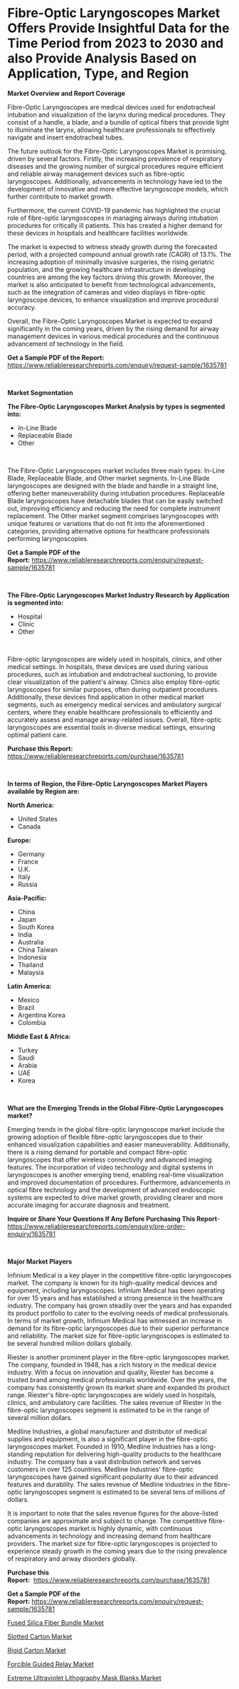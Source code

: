 <p><h1>Fibre-Optic Laryngoscopes Market Offers Provide Insightful Data for the Time Period from 2023 to 2030 and also Provide Analysis Based on Application, Type, and Region</h1></p><p><strong>Market Overview and Report Coverage</strong></p>
<p><p>Fibre-Optic Laryngoscopes are medical devices used for endotracheal intubation and visualization of the larynx during medical procedures. They consist of a handle, a blade, and a bundle of optical fibers that provide light to illuminate the larynx, allowing healthcare professionals to effectively navigate and insert endotracheal tubes.</p><p>The future outlook for the Fibre-Optic Laryngoscopes Market is promising, driven by several factors. Firstly, the increasing prevalence of respiratory diseases and the growing number of surgical procedures require efficient and reliable airway management devices such as fibre-optic laryngoscopes. Additionally, advancements in technology have led to the development of innovative and more effective laryngoscope models, which further contribute to market growth.</p><p>Furthermore, the current COVID-19 pandemic has highlighted the crucial role of fibre-optic laryngoscopes in managing airways during intubation procedures for critically ill patients. This has created a higher demand for these devices in hospitals and healthcare facilities worldwide.</p><p>The market is expected to witness steady growth during the forecasted period, with a projected compound annual growth rate (CAGR) of 13.1%. The increasing adoption of minimally invasive surgeries, the rising geriatric population, and the growing healthcare infrastructure in developing countries are among the key factors driving this growth. Moreover, the market is also anticipated to benefit from technological advancements, such as the integration of cameras and video displays in fibre-optic laryngoscope devices, to enhance visualization and improve procedural accuracy.</p><p>Overall, the Fibre-Optic Laryngoscopes Market is expected to expand significantly in the coming years, driven by the rising demand for airway management devices in various medical procedures and the continuous advancement of technology in the field.</p></p>
<p><strong>Get a Sample PDF of the Report:</strong> <a href="https://www.reliableresearchreports.com/enquiry/request-sample/1635781">https://www.reliableresearchreports.com/enquiry/request-sample/1635781</a></p>
<p>&nbsp;</p>
<p><strong>Market Segmentation</strong></p>
<p><strong>The Fibre-Optic Laryngoscopes Market Analysis by types is segmented into:</strong></p>
<p><ul><li>In-Line Blade</li><li>Replaceable Blade</li><li>Other</li></ul></p>
<p>&nbsp;</p>
<p><p>The Fibre-Optic Laryngoscopes market includes three main types: In-Line Blade, Replaceable Blade, and Other market segments. In-Line Blade laryngoscopes are designed with the blade and handle in a straight line, offering better maneuverability during intubation procedures. Replaceable Blade laryngoscopes have detachable blades that can be easily switched out, improving efficiency and reducing the need for complete instrument replacement. The Other market segment comprises laryngoscopes with unique features or variations that do not fit into the aforementioned categories, providing alternative options for healthcare professionals performing laryngoscopies.</p></p>
<p><strong>Get a Sample PDF of the Report:</strong>&nbsp;<a href="https://www.reliableresearchreports.com/enquiry/request-sample/1635781">https://www.reliableresearchreports.com/enquiry/request-sample/1635781</a></p>
<p>&nbsp;</p>
<p><strong>The Fibre-Optic Laryngoscopes Market Industry Research by Application is segmented into:</strong></p>
<p><ul><li>Hospital</li><li>Clinic</li><li>Other</li></ul></p>
<p>&nbsp;</p>
<p><p>Fibre-optic laryngoscopes are widely used in hospitals, clinics, and other medical settings. In hospitals, these devices are used during various procedures, such as intubation and endotracheal suctioning, to provide clear visualization of the patient's airway. Clinics also employ fibre-optic laryngoscopes for similar purposes, often during outpatient procedures. Additionally, these devices find application in other medical market segments, such as emergency medical services and ambulatory surgical centers, where they enable healthcare professionals to efficiently and accurately assess and manage airway-related issues. Overall, fibre-optic laryngoscopes are essential tools in diverse medical settings, ensuring optimal patient care.</p></p>
<p><strong>Purchase this Report:</strong>&nbsp; <a href="https://www.reliableresearchreports.com/purchase/1635781">https://www.reliableresearchreports.com/purchase/1635781</a></p>
<p>&nbsp;</p>
<p><strong>In terms of Region, the Fibre-Optic Laryngoscopes Market Players available by Region are:</strong></p>
<p>
    <p> <strong> North America: </strong>
        <ul>
            <li>United States</li>
            <li>Canada</li>
        </ul>
        </p> 
    <p> <strong> Europe: </strong>
        <ul>
            <li>Germany</li>
            <li>France</li>
            <li>U.K.</li>
            <li>Italy</li>
            <li>Russia</li>
        </ul>
        </p> 
    <p> <strong> Asia-Pacific: </strong>
        <ul>
            <li>China</li>
            <li>Japan</li>
            <li>South Korea</li>
            <li>India</li>
            <li>Australia</li>
            <li>China Taiwan</li>
            <li>Indonesia</li>
            <li>Thailand</li>
            <li>Malaysia</li>
        </ul>
        </p> 
    <p> <strong> Latin America: </strong>
        <ul>
            <li>Mexico</li>
            <li>Brazil</li>
            <li>Argentina Korea</li>
            <li>Colombia</li>
        </ul>
        </p> 
    <p> <strong> Middle East & Africa: </strong>
        <ul>
            <li>Turkey</li>
            <li>Saudi</li>
            <li>Arabia</li>
            <li>UAE</li>
            <li>Korea</li>
        </ul>
    </p>
    </p>
<p>&nbsp;</p>
<p><strong>What are the Emerging Trends in the Global Fibre-Optic Laryngoscopes market?</strong></p>
<p><p>Emerging trends in the global fibre-optic laryngoscope market include the growing adoption of flexible fibre-optic laryngoscopes due to their enhanced visualization capabilities and easier maneuverability. Additionally, there is a rising demand for portable and compact fibre-optic laryngoscopes that offer wireless connectivity and advanced imaging features. The incorporation of video technology and digital systems in laryngoscopes is another emerging trend, enabling real-time visualization and improved documentation of procedures. Furthermore, advancements in optical fibre technology and the development of advanced endoscopic systems are expected to drive market growth, providing clearer and more accurate imaging for accurate diagnosis and treatment.</p></p>
<p><strong>Inquire or Share Your Questions If Any Before Purchasing This Report</strong>- <a href="https://www.reliableresearchreports.com/enquiry/pre-order-enquiry/1635781">https://www.reliableresearchreports.com/enquiry/pre-order-enquiry/1635781</a></p>
<p>&nbsp;</p>
<p><strong>Major Market Players</strong></p>
<p><p>Infinium Medical is a key player in the competitive fibre-optic laryngoscopes market. The company is known for its high-quality medical devices and equipment, including laryngoscopes. Infinium Medical has been operating for over 15 years and has established a strong presence in the healthcare industry. The company has grown steadily over the years and has expanded its product portfolio to cater to the evolving needs of medical professionals. In terms of market growth, Infinium Medical has witnessed an increase in demand for its fibre-optic laryngoscopes due to their superior performance and reliability. The market size for fibre-optic laryngoscopes is estimated to be several hundred million dollars globally.</p><p>Riester is another prominent player in the fibre-optic laryngoscopes market. The company, founded in 1948, has a rich history in the medical device industry. With a focus on innovation and quality, Riester has become a trusted brand among medical professionals worldwide. Over the years, the company has consistently grown its market share and expanded its product range. Riester's fibre-optic laryngoscopes are widely used in hospitals, clinics, and ambulatory care facilities. The sales revenue of Riester in the fibre-optic laryngoscopes segment is estimated to be in the range of several million dollars.</p><p>Medline Industries, a global manufacturer and distributor of medical supplies and equipment, is also a significant player in the fibre-optic laryngoscopes market. Founded in 1910, Medline Industries has a long-standing reputation for delivering high-quality products to the healthcare industry. The company has a vast distribution network and serves customers in over 125 countries. Medline Industries' fibre-optic laryngoscopes have gained significant popularity due to their advanced features and durability. The sales revenue of Medline Industries in the fibre-optic laryngoscopes segment is estimated to be several tens of millions of dollars.</p><p>It is important to note that the sales revenue figures for the above-listed companies are approximate and subject to change. The competitive fibre-optic laryngoscopes market is highly dynamic, with continuous advancements in technology and increasing demand from healthcare providers. The market size for fibre-optic laryngoscopes is projected to experience steady growth in the coming years due to the rising prevalence of respiratory and airway disorders globally.</p></p>
<p><strong>Purchase this Report:</strong>&nbsp;&nbsp;<a href="https://www.reliableresearchreports.com/purchase/1635781">https://www.reliableresearchreports.com/purchase/1635781</a></p>
<p></p>
<p><strong>Get a Sample PDF of the Report:</strong>&nbsp;<a href="https://www.reliableresearchreports.com/enquiry/request-sample/1635781">https://www.reliableresearchreports.com/enquiry/request-sample/1635781</a></p>
<p><p><a href="https://www.linkedin.com/pulse/fused-silica-fiber-bundle-market-research-report-unlocks-qyjye/">Fused Silica Fiber Bundle Market</a></p><p><a href="https://medium.com/@noelkunzei1/slotted-carton-market-furnishes-information-on-market-share-market-trends-and-market-growth-ed370c3a9c4a">Slotted Carton Market</a></p><p><a href="https://medium.com/@lorenzmayer1995/rigid-carton-market-size-cagr-trends-2024-2030-bee4c7b3112e">Rigid Carton Market</a></p><p><a href="https://www.linkedin.com/pulse/forcible-guided-relay-market-size-growth-forecast-from-wktoc/">Forcible Guided Relay Market</a></p><p><a href="https://www.linkedin.com/pulse/decoding-extreme-ultraviolet-lithography-sqw8e/">Extreme Ultraviolet Lithography Mask Blanks Market</a></p></p>